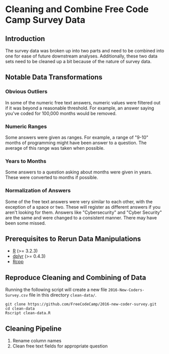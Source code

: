 # Cleaning and Combine Free Code Camp Survey Data

## Introduction

The survey data was broken up into two parts and need to be combined into one
for ease of future downstream analyses. Additionally, these two data sets need
to be cleaned up a bit because of the nature of survey data.

## Notable Data Transformations

### Obvious Outliers

In some of the numeric free text answers, numeric values were filtered out if it
was beyond a reasonable threshold. For example, an answer saying you've coded
for 100,000 months would be removed.

### Numeric Ranges

Some answers were given as ranges. For example, a range of "9-10" months of
programming might have been answer to a question. The average of this range was
taken when possible.

### Years to Months

Some answers to a question asking about months were given in years. These were
converted to months if possible.

### Normalization of Answers

Some of the free text answers were very similar to each other, with the
exception of a space or two. These will register as different answers if you
aren't looking for them. Answers like "Cybersecurity" and "Cyber Security" are
the same and were changed to a consistent manner. There may have been some
missed.


## Prerequisites to Rerun Data Manipulations

- [R](https://www.r-project.org/) (>= 3.2.3)
- [dplyr](https://github.com/hadley/dplyr) (>= 0.4.3)
- [Rcpp](https://github.com/RcppCore/Rcpp)


## Reproduce Cleaning and Combining of Data

Running the following script will create a new file
`2016-New-Coders-Survey.csv` file in this directory `clean-data/`.

```shell
git clone https://github.com/FreeCodeCamp/2016-new-coder-survey.git
cd clean-data
Rscript clean-data.R
```


## Cleaning Pipeline

1. Rename column names
2. Clean free text fields for appropriate question
